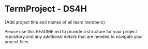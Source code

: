 # TermProject - DS4H

{Add project title and names of all team members}

Please use this README.md to provide a structure for your project repository and any additional details that are needed to navigate your project files.
